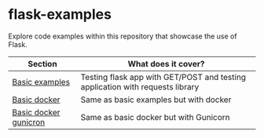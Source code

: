 # flask-examples
Explore code examples within this repository that showcase the use of Flask.

| **Section**                                    | **What does it cover?**                                                       |
|------------------------------------------------|-------------------------------------------------------------------------------|
| [Basic examples](basic)                        | Testing flask app with GET/POST and testing application with requests library |
| [Basic docker](basic_docker)                   | Same as basic examples but with docker                                        |
| [Basic docker gunicron](basic_docker_gunicorn) | Same as basic docker but with Gunicorn                                        |


